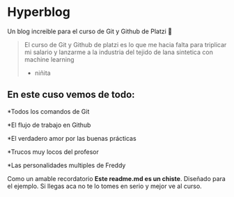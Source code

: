 # Hyperblog 
Un blog increible para el curso de Git y Github de Platzi 💚
>El curso de Git y Github de platzi es lo que me hacia falta para triplicar mi salario y lanzarme a la industria del tejido de lana sintetica con machine learning
> - niñita

## En este cuso vemos de todo: 

*Todos los comandos de Git

*El flujo de trabajo en Github

*El verdadero amor por las buenas prácticas

*Trucos muy locos del profesor

*Las personalidades multiples de Freddy

Como un amable recordatorio **Este readme.md es un chiste**. Diseñado para el ejemplo. Si llegas aca no te lo tomes en serio y mejor ve al curso.